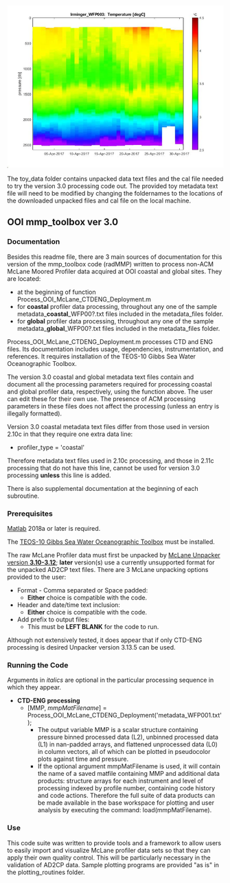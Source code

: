 ![Irm_toy.jpg](/version%203.0/toy_data/plots/Irm_WFP003_degC_toy.jpg "WFP Data")

The toy_data folder contains unpacked data text files and the cal file needed to try the version 3.0 processing code out. The provided toy metadata text file will need to be modified by changing the foldernames to the locations of the downloaded unpacked files and cal file on the local machine.

## OOI mmp_toolbox ver 3.0 
### Documentation  
Besides this readme file, there are 3 main sources of documentation for this version of the mmp_toolbox code (radMMP) written to process non-ACM McLane Moored Profiler data acquired at OOI coastal and global sites. They are located:  
  
*   at the beginning of function Process_OOI_McLane_CTDENG_Deployment.m  
*   for **coastal** profiler data processing, throughout any one of the sample metadata_**coastal**_WFP00?.txt files included in the metadata_files folder.  
*   for **global** profiler data processing, throughout any one of the sample metadata_**global**_WFP00?.txt files included in the metadata_files folder.  

Process_OOI_McLane_CTDENG_Deployment.m processes CTD and ENG files. Its documentation includes usage, dependencies, instrumentation, and references. It requires installation of the TEOS-10 Gibbs Sea Water Oceanographic Toolbox.

The version 3.0 coastal and global metadata text files contain and document all the processing parameters required for processing coastal and global profiler data, respectively, using the function above. The user can edit these for their own use. The presence of ACM processing parameters in these files does not affect the processing (unless an entry is illegally formatted). 

Version 3.0 coastal metadata text files differ from those used in version 2.10c in that they require one extra data line:
  
*   profiler_type = 'coastal' 

Therefore metadata text files used in 2.10c processing, and those in 2.11c processing that do not have this line, cannot be used for version 3.0 processing **unless** this line is added.

There is also supplemental documentation at the beginning of each subroutine.  

### Prerequisites  

[Matlab](https://www.mathworks.com/) 2018a or later is required.

The [TEOS-10 Gibbs Sea Water Oceanographic Toolbox](http://www.teos-10.org/software.htm) must be installed.

The raw McLane Profiler data must first be unpacked by [McLane Unpacker version **3.10-3.12**](https://mclanelabs.com/profile-unpacker/); __later__ version(s) use a currently unsupported format for the unpacked AD2CP text files. There are 3 McLane unpacking options provided to the user:  

*   Format - Comma separated or Space padded:  
    *   **Either** choice is compatible with the code.  
*   Header and date/time text inclusion:  
    *   **Either** choice is compatible with the code.
*   Add prefix to output files:  
    *   This must be **LEFT BLANK** for the code to run.  

Although not extensively tested, it does appear that if only CTD-ENG processing is desired Unpacker version 3.13.5 can be used.  

### Running the Code  

Arguments in *italics* are optional in the particular processing sequence in which they appear.

*   __CTD-ENG processing__          
    *   [MMP, *mmpMatFilename*] = Process_OOI_McLane_CTDENG_Deployment('metadata_WFP001.txt');  
        *   The output variable MMP is a scalar structure containing pressure binned processed data (L2), unbinned processed data (L1) in nan-padded arrays, and flattened unprocessed data (L0) in column vectors, all of which can be plotted in pseudocolor plots against time and pressure.  
        *   If the optional argument mmpMatFilename is used, it will contain the name of a saved matfile containing MMP and additional data products: structure arrays for each instrument and level of processing indexed by profile number, containing code history and code actions. Therefore the full suite of data products can be made available in the base workspace for plotting and user analysis by executing the command: load(mmpMatFilename).


### Use  

This code suite was written to provide tools and a framework to allow users to easily import and visualize McLane profiler data sets so that they can apply their own quality control. This will be particularly necessary in the validation of AD2CP data. Sample plotting programs are provided "as is" in the plotting_routines folder.
